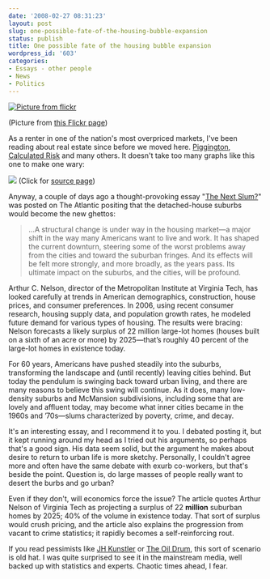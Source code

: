 ```yaml
---
date: '2008-02-27 08:31:23'
layout: post
slug: one-possible-fate-of-the-housing-bubble-expansion
status: publish
title: One possible fate of the housing bubble expansion
wordpress_id: '603'
categories:
- Essays - other people
- News
- Politics
---
```



[![Picture from flickr](http://www.phfactor.net/wp-pics/mcmansion.jpg)](http://www.theatlantic.com/doc/200803/subprime)

(Picture from [this Flickr page](http://www.flickr.com/photos/arses/2148807464/))

As a renter in one of the nation's most overpriced markets, I've been reading about real estate since before we moved here. [Piggington](http://piggington.com/), [Calculated Risk](http://calculatedrisk.blogspot.com/) and many others. It doesn't take too many graphs like this one to make one wary:

[
![](http://www.phfactor.net/wp-pics/pigginton-dec.jpg)](http://piggington.com/another_bad_month_for_the_case_shiller_hpi)
(Click for [source page](http://piggington.com/another_bad_month_for_the_case_shiller_hpi))

Anyway, a couple of days ago a thought-provoking essay "[The Next Slum?](http://www.theatlantic.com/doc/200803/subprime)" was posted on The Atlantic positing that the detached-house suburbs would become the new ghettos:


> ...A structural change is under way in the housing market—a major shift in the way many Americans want to live and work. It has shaped the current downturn, steering some of the worst problems away from the cities and toward the suburban fringes. And its effects will be felt more strongly, and more broadly, as the years pass. Its ultimate impact on the suburbs, and the cities, will be profound.

Arthur C. Nelson, director of the Metropolitan Institute at Virginia Tech, has looked carefully at trends in American demographics, construction, house prices, and consumer preferences. In 2006, using recent consumer research, housing supply data, and population growth rates, he modeled future demand for various types of housing. The results were bracing: Nelson forecasts a likely surplus of 22 million large-lot homes (houses built on a sixth of an acre or more) by 2025—that’s roughly 40 percent of the large-lot homes in existence today.

For 60 years, Americans have pushed steadily into the suburbs, transforming the landscape and (until recently) leaving cities behind. But today the pendulum is swinging back toward urban living, and there are many reasons to believe this swing will continue. As it does, many low-density suburbs and McMansion subdivisions, including some that are lovely and affluent today, may become what inner cities became in the 1960s and ’70s—slums characterized by poverty, crime, and decay.


It's an interesting essay, and I recommend it to you. I debated posting it, but it kept running around my head as I tried out his arguments, so perhaps that's a good sign. His data seem solid, but the argument he makes about desire to return to urban life is more sketchy. Personally, I couldn't agree more and often have the same debate with exurb co-workers, but that's beside the point. Question is, do large masses of people really want to desert the burbs and go urban?

Even if they don't, will economics force the issue? The article quotes Arthur Nelson of Virginia Tech as projecting a surplus of 22 **million** suburban homes by 2025; 40% of the volume in existence today. That sort of surplus would crush pricing, and the article also explains the progression from vacant to crime statistics; it rapidly becomes a self-reinforcing rout.

If you read pessimists like [JH Kunstler](http://jameshowardkunstler.typepad.com/) or [The Oil Drum](http://www.theoildrum.com/), this sort of scenario is old hat. I was quite surprised to see it in the mainstream media, well backed up with statistics and experts. Chaotic times ahead, I fear.
